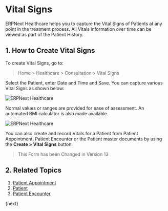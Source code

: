 <!-- add-breadcrumbs -->

# Vital Signs

ERPNext Healthcare helps you to capture the Vital Signs of Patients at any point in the treatment process. All Vitals information over time can be viewed as part of the Patient History.

## 1. How to Create Vital Signs

To create Vital Signs, go to:

> Home > Healthcare > Consultation > Vital Signs

Select the Patient, enter Date and Time and Save. You can capture various Vital Signs as shown below:

<img class="screenshot" alt="ERPNext Healthcare" src="{{docs_base_url}}/v12/assets/img/healthcare/vital_signs_1.png">

Normal values or ranges are provided for ease of assessment. An automated BMI calculator is also made available.

<img class="screenshot" alt="ERPNext Healthcare" src="{{docs_base_url}}/v12/assets/img/healthcare/vitals_bmi.png">

You can also create and record Vitals for a Patient from Patient Appointment, Patient Encounter or the Patient master documents by using the **Create > Vital Signs** button.

> This Form has been Changed in Version 13

## 2. Related Topics

1. [Patient Appointment](/docs/v12/user/manual/en/healthcare/patient_appointment)
1. [Patient](/docs/v12/user/manual/en/healthcare/patient)
1. [Patient Encounter](/docs/v12/user/manual/en/healthcare/patient_encounter)

{next}
